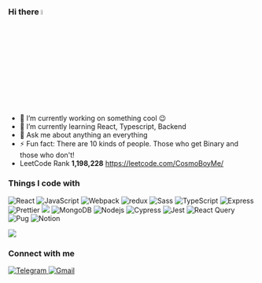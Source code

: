 ### Hi there <img src="https://media.giphy.com/media/hvRJCLFzcasrR4ia7z/giphy.gif" width="5%">

- 🔭 I’m currently working on something cool :wink:
- 🌱 I’m currently learning React, Typescript, Backend
- 💬 Ask me about anything an everything
- ⚡ Fun fact: There are 10 kinds of people. Those who get Binary and those who don't!
- LeetCode Rank <b>1,198,228</b> https://leetcode.com/CosmoBoyMe/

<h3>Things I code with</h3>

<p>
 <img alt="React" src="https://img.shields.io/badge/-React-45b8d8?style=flat-square&logo=react&logoColor=white" />
 <img alt="JavaScript" src="https://img.shields.io/badge/-JavaScript-F7DF1E?style=flat-square&logo=javascript&logoColor=white" />
 <img alt="Webpack" src="https://img.shields.io/badge/-Webpack-8DD6F9?style=flat-square&logo=webpack&logoColor=white" />
 <img alt="redux" src="https://img.shields.io/badge/-Redux-764ABC?style=flat-square&logo=redux&logoColor=white" />
 <img alt="Sass" src="https://img.shields.io/badge/-Sass-CC6699?style=flat-square&logo=sass&logoColor=white" />
 <img alt="TypeScript" src="https://img.shields.io/badge/-TypeScript-007ACC?style=flat-square&logo=typescript&logoColor=white" />
  <img alt="Express" src="https://img.shields.io/badge/-Express-000000?style=flat-square&logo=cypress&logoColor=white" />
 <img alt="Prettier" src="https://img.shields.io/badge/-Prettier-F7B93E?style=flat-square&logo=prettier&logoColor=white" />
 <img src="https://img.shields.io/badge/-ESLint-4B32C3?style=flat-square&logo=ESLint&logoColor=white" />
 <img alt="MongoDB" src="https://img.shields.io/badge/-MongoDB-13aa52?style=flat-square&logo=mongodb&logoColor=white" />
 <img alt="Nodejs" src="https://img.shields.io/badge/-Nodejs-438534d?style=flat-square&logo=Node.js&logoColor=white" />
  
 <img alt="Cypress" src="https://img.shields.io/badge/-Cypress-17202C?style=flat-square&logo=cypress&logoColor=white" />
 <img alt="Jest" src="https://img.shields.io/badge/-Jest-C21325?style=flat-square&logo=jest&logoColor=white" />
 <img alt="React Query" src="https://img.shields.io/badge/-React Query-FF4154?style=flat-square&logo=reactquery&logoColor=white" />
 <img alt="Pug" src="https://img.shields.io/badge/-Pug-A86454?style=flat-square&logo=pug&logoColor=white" />
 <img alt="Notion" src="https://img.shields.io/badge/-Notion-000000?style=flat-square&logo=Notion&logoColor=white" />
</p>

<a href="https://www.codewars.com/users/CosmoboyMe" target="_blank">
 <img src="https://www.codewars.com/users/CosmoboyMe/badges/large" />
<a/>

<h3>Connect with me</h3>
<p>
  <a href="https://t.me/CosmoboyMe" target="_blank">
    <img alt="Telegram" src="https://img.shields.io/badge/-Telegram-26A5E4?style=for-the-badge&logo=telegram&logoColor=white" />
  <a/>
  <a href="mailto:14failz14@gmail.com" target="_blank">
    <img alt="Gmail" src="https://img.shields.io/badge/-Gmail-EA4335?style=for-the-badge&logo=gmail&logoColor=white" />
  <a/>
</p>

